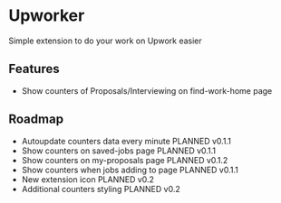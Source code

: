# Upworker
Simple extension to do your work on Upwork easier

## Features
* Show counters of Proposals/Interviewing on find-work-home page

## Roadmap

* Autoupdate counters data every minute PLANNED v0.1.1
* Show counters on saved-jobs page PLANNED v0.1.1
* Show counters on my-proposals page PLANNED v0.1.2
* Show counters when jobs adding to page PLANNED v0.1.1
* New extension icon PLANNED v0.2
* Additional counters styling PLANNED v0.2
